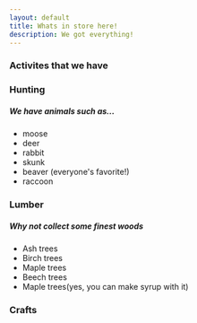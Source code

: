 ```yaml
---
layout: default
title: Whats in store here!
description: We got everything!
---
```

<!--
    An informational website promoting immigration to the New England colonies in the 1600s - 1700s
    Copyright (C) 2019 Connor McDermid, Sai Veeramachaneni, Benjamin Osias

    This program is free software: you can redistribute it and/or modify
    it under the terms of the GNU General Public License as published by
    the Free Software Foundation, either version 3 of the License, or
    (at your option) any later version.

    This program is distributed in the hope that it will be useful,
    but WITHOUT ANY WARRANTY; without even the implied warranty of
    MERCHANTABILITY or FITNESS FOR A PARTICULAR PURPOSE.  See the
    GNU General Public License for more details.

    You should have received a copy of the GNU General Public License
    along with this program.  If not, see <https://www.gnu.org/licenses/>.
-->
### Activites that we have 
### Hunting 
##### We have animals such as... 
* moose
* deer
* rabbit
* skunk
* beaver (everyone's favorite!)
* raccoon
### Lumber 
##### Why not collect some finest woods 
* Ash trees
* Birch trees
* Maple trees
* Beech trees
* Maple trees(yes, you can make syrup with it)
### Crafts
